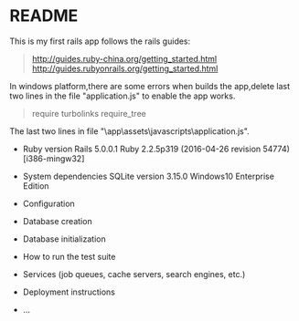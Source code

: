 # README

This is my first rails app follows the rails guides:
>http://guides.ruby-china.org/getting_started.html
http://guides.rubyonrails.org/getting_started.html



In windows platform,there are some errors when builds the app,delete last two lines in the file "application.js" to enable the app works.
>require turbolinks
require_tree

The last two lines in file "\app\assets\javascripts\application.js".

* Ruby version
Rails 5.0.0.1
Ruby 2.2.5p319 (2016-04-26 revision 54774) [i386-mingw32]

* System dependencies
SQLite version 3.15.0
Windows10 Enterprise Edition

* Configuration

* Database creation

* Database initialization

* How to run the test suite

* Services (job queues, cache servers, search engines, etc.)

* Deployment instructions

* ...

